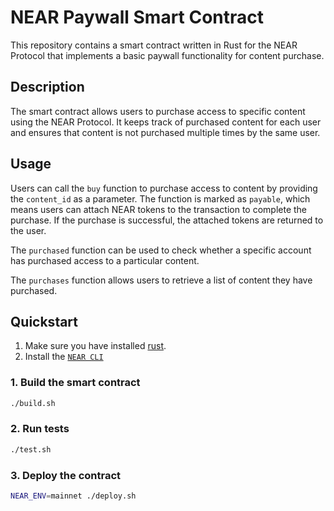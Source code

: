 # NEAR Paywall Smart Contract

This repository contains a smart contract written in Rust for the NEAR Protocol that implements a basic paywall functionality for content purchase.

## Description

The smart contract allows users to purchase access to specific content using the NEAR Protocol. It keeps track of purchased content for each user and ensures that content is not purchased multiple times by the same user.

## Usage

Users can call the `buy` function to purchase access to content by providing the `content_id` as a parameter. The function is marked as `payable`, which means users can attach NEAR tokens to the transaction to complete the purchase. If the purchase is successful, the attached tokens are returned to the user.

The `purchased` function can be used to check whether a specific account has purchased access to a particular content.

The `purchases` function allows users to retrieve a list of content they have purchased.

## Quickstart

1. Make sure you have installed [rust](https://rust.org/).
2. Install the [`NEAR CLI`](https://github.com/near/near-cli#setup)

### 1. Build the smart contract

```bash
./build.sh
```

### 2. Run tests

```bash
./test.sh
```

### 3. Deploy the contract

```bash
NEAR_ENV=mainnet ./deploy.sh
```

